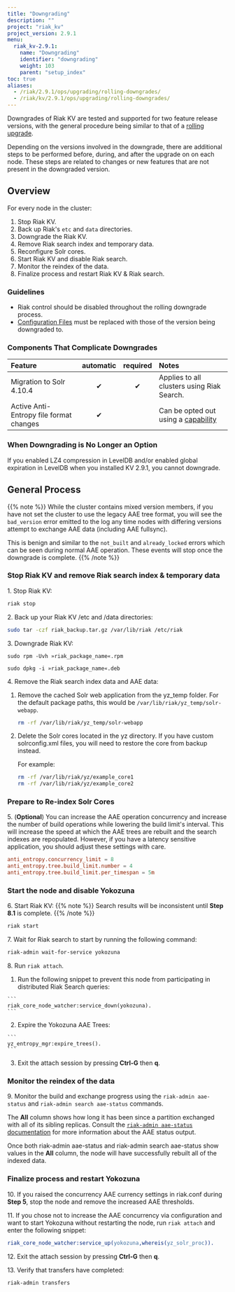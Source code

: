 ```yaml
---
title: "Downgrading"
description: ""
project: "riak_kv"
project_version: 2.9.1
menu:
  riak_kv-2.9.1:
    name: "Downgrading"
    identifier: "downgrading"
    weight: 103
    parent: "setup_index"
toc: true
aliases:
  - /riak/2.9.1/ops/upgrading/rolling-downgrades/
  - /riak/kv/2.9.1/ops/upgrading/rolling-downgrades/
---
```


[rolling upgrade]: {{<baseurl>}}riak/kv/2.9.1/setup/upgrading/cluster
[config ref]: {{<baseurl>}}riak/kv/2.9.1/configuring/reference
[concept aae]: {{<baseurl>}}riak/kv/2.9.1/learn/concepts/active-anti-entropy/
[aae status]: {{<baseurl>}}riak/kv/2.9.1/using/admin/riak-admin/#aae-status

Downgrades of Riak KV are tested and supported for two feature release versions, with the general procedure being similar to that of a [rolling upgrade][rolling upgrade].

Depending on the versions involved in the downgrade, there are additional steps to be performed before, during, and after the upgrade on on each node. These steps are related to changes or new features that are not present in the downgraded version.

## Overview

For every node in the cluster:

1. Stop Riak KV.
2. Back up Riak's `etc` and `data` directories.
3. Downgrade the Riak KV.
4. Remove Riak search index and temporary data.
5. Reconfigure Solr cores.
6. Start Riak KV and disable Riak search.
7. Monitor the reindex of the data.
8. Finalize process and restart Riak KV & Riak search.

### Guidelines

* Riak control should be disabled throughout the rolling downgrade process.
* [Configuration Files][config ref] must be replaced with those of the version being downgraded to.

### Components That Complicate Downgrades

| Feature | automatic | required | Notes |
|:---|:---:|:---:|:---|
|Migration to Solr 4.10.4 |✔ | ✔| Applies to all clusters using Riak Search.
| Active Anti-Entropy file format changes | ✔ |  | Can be opted out using a [capability](#aae_tree_capability)

### When Downgrading is No Longer an Option

If you enabled LZ4 compression in LevelDB and/or enabled global expiration in LevelDB when you installed KV 2.9.1, you cannot downgrade.

## General Process

{{% note %}}
While the cluster contains mixed version members, if you have not set the cluster to use the legacy AAE tree format, you will see the `bad_version` error emitted to the log any time nodes with differing versions attempt to exchange AAE data (including AAE fullsync).

This is benign and similar to the `not_built` and `already_locked` errors which can be seen during normal AAE operation. These events will stop once the downgrade is complete.
{{% /note %}}

### Stop Riak KV and remove Riak search index & temporary data

1\. Stop Riak KV:

```bash
riak stop
```
2\. Back up your Riak KV /etc and /data directories:

```bash
sudo tar -czf riak_backup.tar.gz /var/lib/riak /etc/riak
```

3\. Downgrade Riak KV:

```RHEL/CentOS
sudo rpm -Uvh »riak_package_name«.rpm
```

```Ubuntu
sudo dpkg -i »riak_package_name«.deb
```

4\. Remove the Riak search index data and AAE data:

  1. Remove the cached Solr web application from the yz_temp folder.  For the default package paths, this would be `/var/lib/riak/yz_temp/solr-webapp`.

       ```bash
     rm -rf /var/lib/riak/yz_temp/solr-webapp
     ```
  2. Delete the Solr cores located in the yz directory. If you have custom solrconfig.xml files, you will need to restore the core from backup instead.

      For example:

      ```bash
      rm -rf /var/lib/riak/yz/example_core1
      rm -rf /var/lib/riak/yz/example_core2
      ```

### Prepare to Re-index Solr Cores

5\. (**Optional**) You can increase the AAE operation concurrency and increase the number of build operations while lowering the build limit's interval. This will increase the speed at which the AAE trees are rebuilt and the search indexes are repopulated.  However, if you have a latency sensitive application, you should adjust these settings with care.

```riak.conf
anti_entropy.concurrency_limit = 8
anti_entropy.tree.build_limit.number = 4
anti_entropy.tree.build_limit.per_timespan = 5m
```

### Start the node and disable Yokozuna

6\. Start Riak KV:
{{% note %}}
Search results will be inconsistent until **Step 8.1** is complete.
{{% /note %}}

```bash
riak start
```

7\. Wait for Riak search to start by running the following command:

```bash
riak-admin wait-for-service yokozuna
```

8\. Run `riak attach`.

  1. Run the following snippet to prevent this node from participating in distributed Riak Search queries:

    ```
    riak_core_node_watcher:service_down(yokozuna).
    ```

  2.  Expire the Yokozuna AAE Trees:

    ```
    yz_entropy_mgr:expire_trees().
    ```

  3. Exit the attach session by pressing **Ctrl-G** then **q**.

### Monitor the reindex of the data

9\. Monitor the build and exchange progress using the `riak-admin aae-status` and `riak-admin search aae-status` commands.

The **All** column shows how long it has been since a partition exchanged with all of its sibling replicas.  Consult the [`riak-admin aae-status` documentation][aae status] for more information about the AAE status output.

Once both riak-admin aae-status and riak-admin search aae-status show values in the **All** column, the node will have successfully rebuilt all of the indexed data.

### Finalize process and restart Yokozuna

10\. If you raised the concurrency AAE currency settings in riak.conf during **Step 5**, stop the node and remove the increased AAE thresholds.

11\. If you chose not to increase the AAE concurrency via configuration and want to start Yokozuna without restarting the node, run `riak attach` and enter the following snippet:

```erlang
riak_core_node_watcher:service_up(yokozuna,whereis(yz_solr_proc)).
```

12\. Exit the attach session by pressing **Ctrl-G** then **q**.

13\. Verify that transfers have completed:

```bash
riak-admin transfers
```
